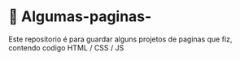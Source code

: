 # :dizzy: Algumas-paginas-
Este repositorio é para guardar alguns projetos de paginas que fiz, contendo codigo HTML / CSS / JS

